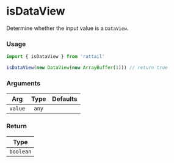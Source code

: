 # isDataView

Determine whether the input value is a `DataView`.

### Usage

```ts
import { isDataView } from 'rattail'

isDataView(new DataView(new ArrayBuffer(1))) // return true
```

### Arguments

| Arg     | Type  | Defaults |
| ------- | :---: | -------: |
| `value` | `any` |          |

### Return

|   Type    |
| :-------: |
| `boolean` |
